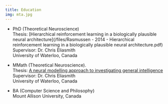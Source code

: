 ```yaml
---
title: Education
img: mta.jpg
---
```


* 	PhD (Theoretical Neuroscience)  
	Thesis: [Hierarchical reinforcement learning in a biologically plausible  
	 neural architecture](/files/Rasmussen - 	2014 - Hierarchical reinforcement learning in a biologically plausible neural architecture.pdf)  
	Supervisor: Dr. Chris Eliasmith  
	University of Waterloo, Canada  

* 	MMath (Theoretical Neuroscience).  
	Thesis: [A neural modelling approach to investigating general intelligence](https://uwspace.uwaterloo.ca/bitstream/handle/10012/5330/thesis.pdf)    
	Supervisor: Dr. Chris Eliasmith  
	University of Waterloo, Canada  

* 	BA (Computer Science and Philosophy)  
	Mount Allison University, Canada
	
